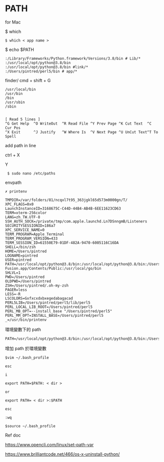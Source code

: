 # PATH

for Mac

$ which 

    $ which < app name >
    
    
$ echo $PATH

    :/Library/Frameworks/Python.framework/Versions/3.8/bin # Lib/*
    :/usr/local/opt/python@3.8/bin
    :/usr/local/opt/python@3.8/bin #link/*
    :/Users/pintred/perl5/bin # app/*


finder/
cmd + shift + G

    /usr/local/bin
    /usr/bin
    /bin
    /usr/sbin
    /sbin


    [ Read 5 lines ]
    ^G Get Help  ^O WriteOut  ^R Read File ^Y Prev Page ^K Cut Text  ^C Cur Pos
    ^X Exit      ^J Justify   ^W Where Is  ^V Next Page ^U UnCut Text^T To Spell

add path in line

ctrl + X

Y


     $ sudo nano /etc/paths
     

envpath

    ✗ printenv

    TMPDIR=/var/folders/81/ncqxl7t95_363jgkl65d573m0000gn/T/
    XPC_FLAGS=0x0
    LaunchInstanceID=3168675C-C44D-44B4-AB4B-6EE11623CD63
    TERM=xterm-256color
    LANG=zh_TW.UTF-8
    SSH_AUTH_SOCK=/private/tmp/com.apple.launchd.Ln7DSnngmB/Listeners
    SECURITYSESSIONID=186a7
    XPC_SERVICE_NAME=0
    TERM_PROGRAM=Apple_Terminal
    TERM_PROGRAM_VERSION=433
    TERM_SESSION_ID=61550E79-01DF-482A-9470-6005116C16DA
    SHELL=/bin/zsh
    HOME=/Users/pintred
    LOGNAME=pintred
    USER=pintred
    PATH=/usr/local/opt/python@3.8/bin:/usr/local/opt/python@3.8/bin:/Users/pintred/perl5/bin:/Library/Frameworks/Python.framework/Versions/3.8/bin:/usr/local/bin:/usr/bin:/bin:/usr/sbin:/sbin:/Applications/VMware Fusion.app/Contents/Public:/usr/local/go/bin
    SHLVL=1
    PWD=/Users/pintred
    OLDPWD=/Users/pintred
    ZSH=/Users/pintred/.oh-my-zsh
    PAGER=less
    LESS=-R
    LSCOLORS=Gxfxcxdxbxegedabagacad
    PERL5LIB=/Users/pintred/perl5/lib/perl5
    PERL_LOCAL_LIB_ROOT=/Users/pintred/perl5
    PERL_MB_OPT=--install_base "/Users/pintred/perl5"
    PERL_MM_OPT=INSTALL_BASE=/Users/pintred/perl5
    _=/usr/bin/printenv
   
環境變數下的 path

    PATH=/usr/local/opt/python@3.8/bin:/usr/local/opt/python@3.8/bin:/Users/pintred/perl5/bin:/Library/Frameworks/Python.framework/Versions/3.8/bin:/usr/local/bin:/usr/bin:/bin:/usr/sbin:/sbin:/Applications/VMwareFusion.app/Contents/Public:/usr/local/go/bin
    
增加 path 於環境變數

    $vim ~/.bash_profile
    
    esc
    
    i
    
    export PATH=$PATH: < dir >
    
    or 
    
    export PATH= < dir >:$PATH
    
    esc
    
    :wq
    
    $source ~/.bash_profile
    
Ref doc
    
https://www.opencli.com/linux/set-path-var

https://www.brilliantcode.net/466/os-x-uninstall-python/
    





